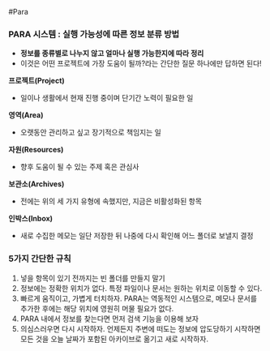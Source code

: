 ---
---
#Para

### PARA 시스템 : 실행 가능성에 따른 정보 분류 방법

+ **정보를 종류별로 나누지 않고 얼마나 실행 가능한지에 따라 정리**
+ 이것은 어떤 프로젝트에 가장 도움이 될까?라는 간단한 질문 하나에만 답하면 된다!


**프로젝트(Project)**
+ 일이나 생활에서 현재 진행 중이며 단기간 노력이 필요한 일

**영역(Area)**
+ 오랫동안 관리하고 싶고 장기적으로 책임지는 일

**자원(Resources)**
+ 향후 도움이 될 수 있는 주제 혹은 관심사

**보관소(Archives)**
+ 전에는 위의 세 가지 유형에 속했지만, 지금은 비활성화된 항목

**인박스(Inbox)**
+ 새로 수집한 메모는 일단 저장한 뒤 나중에 다시 확인해 어느 폴더로 보낼지 결정


### 5가지 간단한 규칙

1. 넣을 항목이 있기 전까지는 빈 폴더를 만들지 말기
2. 정보에는 정확한 위치가 없다. 특정 파일이나 문서는 원하는 위치로 이동할 수 있다.
3. 빠르게 움직이고, 가볍게 터치하자. PARA는 역동적인 시스템으로, 메모나 문서를 추가한 후에는 해당 위치에 영원히 머물 필요가 없다.
4. PARA 내에서 정보를 찾는다면 먼저 검색 기능을 이용해 보자
5. 의심스러우면 다시 시작하자. 언제든지 주변에 떠도는 정보에 압도당하기 시작하면 모든 것을 오늘 날짜가 포함된 아카이브로 옮기고 새로 시작하자.